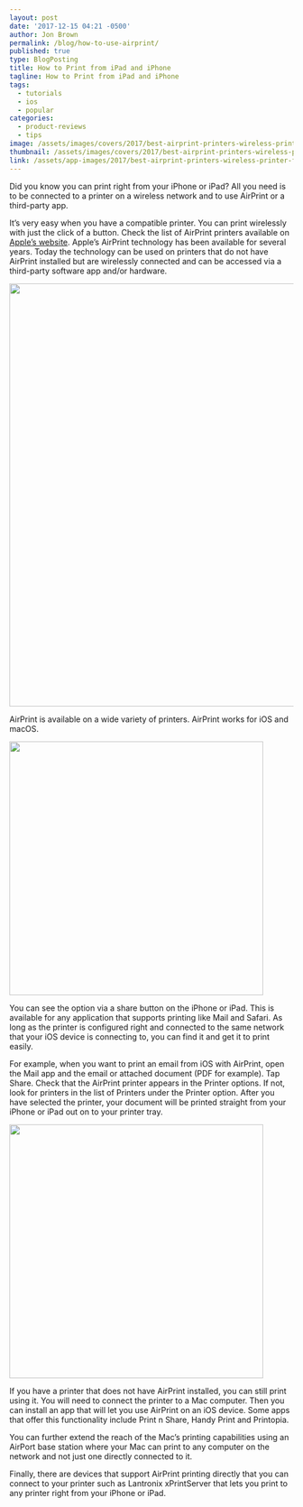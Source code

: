 ```yaml
---
layout: post
date: '2017-12-15 04:21 -0500'
author: Jon Brown
permalink: /blog/how-to-use-airprint/
published: true
type: BlogPosting
title: How to Print from iPad and iPhone
tagline: How to Print from iPad and iPhone
tags:
  - tutorials
  - ios
  - popular
categories:
  - product-reviews
  - tips
image: /assets/images/covers/2017/best-airprint-printers-wireless-printer-for-ipad-on-modern-home-decoration-2-hp-envy-4520-hero-jpgitok4gp8cmi-1200x800-1024x683.jpg
thumbnail: /assets/images/covers/2017/best-airprint-printers-wireless-printer-for-ipad-on-modern-home-decoration-2-hp-envy-4520-hero-jpgitok4gp8cmi-1200x800-1024x683.jpg
link: /assets/app-images/2017/best-airprint-printers-wireless-printer-for-ipad-on-modern-home-decoration-2-hp-envy-4520-hero-jpgitok4gp8cmi-1200x800-1024x683.jpg
---
```

Did you know you can print right from your iPhone or iPad? All you need is to be connected to a printer on a wireless network and to use AirPrint or a third-party app.

It’s very easy when you have a compatible printer. You can print wirelessly with just the click of a button. Check the list of AirPrint printers available on [Apple’s website](https://support.apple.com/en-us/HT201311). Apple’s AirPrint technology has been available for several years. Today the technology can be used on printers that do not have AirPrint installed but are wirelessly connected and can be accessed via a third-party software app and/or hardware.

<img src="{{ site.site_cdn }}/assets/images/blog/2017/airprint/mobile_print_image_2.jpg" class="img-fluid rounded m-2" width="750">

AirPrint is available on a wide variety of printers. AirPrint works for iOS and macOS.

<img src="{{ site.site_cdn }}/assets/images/blog/2017/airprint/mobile_print_image_3.PNG" class="img-fluid rounded m-2" width="450">

You can see the option via a share button on the iPhone or iPad. This is available for any application that supports printing like Mail and Safari. As long as the printer is configured right and connected to the same network that your iOS device is connecting to, you can find it and get it to print easily.

For example, when you want to print an email from iOS with AirPrint, open the Mail app and the email or attached document (PDF for example). Tap Share. Check that the AirPrint printer appears in the Printer options. If not, look for printers in the list of Printers under the Printer option. After you have selected the printer, your document will be printed straight from your iPhone or iPad out on to your printer tray.

<img src="{{ site.site_cdn }}/assets/images/blog/2017/airprint/mobile_print_image_4.jpg" class="img-fluid rounded m-2" width="450">

If you have a printer that does not have AirPrint installed, you can still print using it. You will need to connect the printer to a Mac computer. Then you can install an app that will let you use AirPrint on an iOS device. Some apps that offer this functionality include Print n Share,  Handy Print and Printopia. 

You can further extend the reach of the Mac’s printing capabilities using an AirPort base station where your Mac can print to any computer on the network and not just one directly connected to it.

Finally, there are devices that support AirPrint printing directly that you can connect to your printer such as Lantronix xPrintServer that lets you print to any printer right from your iPhone or iPad.
